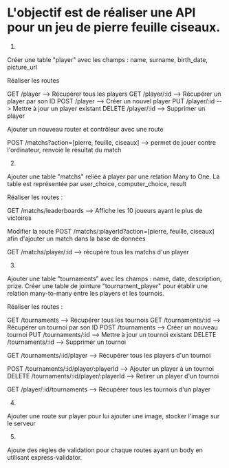 # L'objectif est de réaliser une API pour un jeu de pierre feuille ciseaux.

1. 

Créer une table "player" avec les champs : name, surname, birth_date, picture_url

Réaliser les routes 

GET /player  --> Récupérer tous les players
GET /player/:id  --> Récupérer un player par son ID
POST /player  --> Créer un nouvel player
PUT /player/:id  --> Mettre à jour un player existant
DELETE /player/:id  --> Supprimer un player

Ajouter un nouveau router et contrôleur avec une route 

POST /matchs?action=[pierre, feuille, ciseaux] --> permet de jouer contre l'ordinateur, renvoie le résultat du match

2. 
Ajouter une table "matchs" reliée à player par une relation Many to One.
La table est représentée par user_choice, computer_choice, result

Réaliser les routes :

GET /matchs/leaderboards --> Affiche les 10 joueurs ayant le plus de victoires

Modifier la route POST /matchs/:playerId?action=[pierre, feuille, ciseaux] afin d'ajouter un match dans la base de données

GET /matchs/player/:id --> récupère tous les matchs d'un player



3. 
Ajouter une table "tournaments" avec les champs : name, date, description, prize.
Créer une table de jointure "tournament_player" pour établir une relation many-to-many entre les players et les tournois.

Réaliser les routes :

GET /tournaments --> Récupérer tous les tournois
GET /tournaments/:id --> Récupérer un tournoi par son ID
POST /tournaments --> Créer un nouveau tournoi
PUT /tournaments/:id --> Mettre à jour un tournoi existant
DELETE /tournaments/:id --> Supprimer un tournoi

GET /tournaments/:id/player --> Récupérer tous les players d'un tournoi

POST /tournaments/:id/player/:playerId --> Ajouter un player à un tournoi
DELETE /tournaments/:id/player/:playerId --> Retirer un player d'un tournoi

GET /player/:id/tournaments --> Récupérer tous les tournois d'un player

4. 
Ajouter une route sur player pour lui ajouter une image, stocker l'image sur le serveur

5.
Ajoute des règles de validation pour chaque routes ayant un body en utilisant express-validator.
